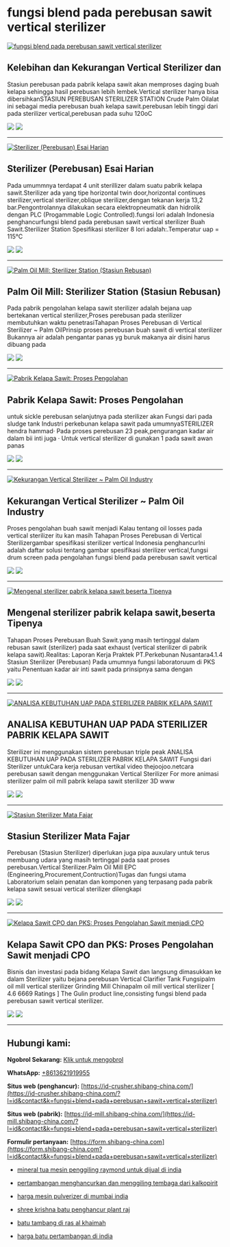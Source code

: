 # fungsi blend pada perebusan sawit vertical sterilizer

<a href="https://swt.shibang-china.com/?l=id&img&k=fungsi+blend+pada+perebusan+sawit+vertical+sterilizer" target="_blank">![fungsi blend pada perebusan sawit vertical sterilizer](http://static.shibang-china.com/all-800x300/140.jpg)</a>

## Kelebihan dan Kekurangan Vertical Sterilizer dan
Stasiun perebusan pada pabrik kelapa sawit akan memproses daging buah kelapa sehingga hasil perebusan lebih lembek.Vertical sterilizer hanya bisa dibersihkanSTASIUN PEREBUSAN STERILIZER STATION Crude Palm Oilalat ini sebagai media perebusan buah kelapa sawit.perebusan lebih tinggi dari pada sterilizer vertical,perebusan pada suhu 120oC


<a href="https://whatsapp.shibangsoft.com/WhatsApp.php" target="_blank" title="WhatsApp">![](http://static.shibang-china.com/icon/whatsapp.png)</a> <a href="https://swt.shibang-china.com/?l=id&icon&k=fungsi+blend+pada+perebusan+sawit+vertical+sterilizer" target="_blank">![](http://static.shibang-china.com/icon/chat-id.png)</a>

---

<a href="https://swt.shibang-china.com/?l=id&img&k=fungsi+blend+pada+perebusan+sawit+vertical+sterilizer" target="_blank">![Sterilizer (Perebusan) Esai Harian](http://static.shibang-china.com/all-800x300/572.jpg)</a>

## Sterilizer (Perebusan) Esai Harian
Pada umummnya terdapat 4 unit sterillizer dalam suatu pabrik kelapa sawit.Sterilizer ada yang tipe horizontal twin door,horizontal continues sterilizer,vertical sterilizer,oblique sterilizer,dengan tekanan kerja 13,2 bar.Pengontrolannya dilakukan secara elektropneumatik dan hidrolik dengan PLC (Progammable Logic Controlled).fungsi lori adalah Indonesia penghancurfungsi blend pada perebusan sawit vertical sterilizer Buah Sawit.Sterilizer Station Spesifikasi sterilizer 8 lori adalah:.Temperatur uap = 115°C


<a href="https://whatsapp.shibangsoft.com/WhatsApp.php" target="_blank" title="WhatsApp">![](http://static.shibang-china.com/icon/whatsapp.png)</a> <a href="https://swt.shibang-china.com/?l=id&icon&k=fungsi+blend+pada+perebusan+sawit+vertical+sterilizer" target="_blank">![](http://static.shibang-china.com/icon/chat-id.png)</a>

---

<a href="https://swt.shibang-china.com/?l=id&img&k=fungsi+blend+pada+perebusan+sawit+vertical+sterilizer" target="_blank">![Palm Oil Mill: Sterilizer Station (Stasiun Rebusan)](http://static.shibang-china.com/all-800x300/598.jpg)</a>

## Palm Oil Mill: Sterilizer Station (Stasiun Rebusan)
Pada pabrik pengolahan kelapa sawit sterilizer adalah bejana uap bertekanan vertical sterilizer,Proses perebusan pada sterilizer membutuhkan waktu penetrasiTahapan Proses Perebusan di Vertical Sterilizer ~ Palm OilPrinsip proses perebusan buah sawit di vertical sterilizer Bukannya air adalah pengantar panas yg buruk makanya air disini harus dibuang pada


<a href="https://whatsapp.shibangsoft.com/WhatsApp.php" target="_blank" title="WhatsApp">![](http://static.shibang-china.com/icon/whatsapp.png)</a> <a href="https://swt.shibang-china.com/?l=id&icon&k=fungsi+blend+pada+perebusan+sawit+vertical+sterilizer" target="_blank">![](http://static.shibang-china.com/icon/chat-id.png)</a>

---

<a href="https://swt.shibang-china.com/?l=id&img&k=fungsi+blend+pada+perebusan+sawit+vertical+sterilizer" target="_blank">![Pabrik Kelapa Sawit: Proses Pengolahan](http://static.shibang-china.com/all-800x300/308.jpg)</a>

## Pabrik Kelapa Sawit: Proses Pengolahan
untuk sickle perebusan selanjutnya pada sterilizer akan Fungsi dari pada sludge tank Industri perkebunan kelapa sawit pada umumnyaSTERILIZER hendra hammad· Pada proses perebusan 23 peak,pengurangan kadar air dalam bii inti juga · Untuk vertical sterilizer di gunakan 1 pada sawit awan panas


<a href="https://whatsapp.shibangsoft.com/WhatsApp.php" target="_blank" title="WhatsApp">![](http://static.shibang-china.com/icon/whatsapp.png)</a> <a href="https://swt.shibang-china.com/?l=id&icon&k=fungsi+blend+pada+perebusan+sawit+vertical+sterilizer" target="_blank">![](http://static.shibang-china.com/icon/chat-id.png)</a>

---

<a href="https://swt.shibang-china.com/?l=id&img&k=fungsi+blend+pada+perebusan+sawit+vertical+sterilizer" target="_blank">![Kekurangan Vertical Sterilizer ~ Palm Oil Industry](http://static.shibang-china.com/all-800x300/791.jpg)</a>

## Kekurangan Vertical Sterilizer ~ Palm Oil Industry
Proses pengolahan buah sawit menjadi Kalau tentang oil losses pada vertical sterilizer itu kan masih Tahapan Proses Perebusan di Vertical Sterilizergambar spesifikasi sterilizer vertical Indonesia penghancurIni adalah daftar solusi tentang gambar spesifikasi sterilizer vertical,fungsi drum screen pada pengolahan fungsi blend pada perebusan sawit vertical


<a href="https://whatsapp.shibangsoft.com/WhatsApp.php" target="_blank" title="WhatsApp">![](http://static.shibang-china.com/icon/whatsapp.png)</a> <a href="https://swt.shibang-china.com/?l=id&icon&k=fungsi+blend+pada+perebusan+sawit+vertical+sterilizer" target="_blank">![](http://static.shibang-china.com/icon/chat-id.png)</a>

---

<a href="https://swt.shibang-china.com/?l=id&img&k=fungsi+blend+pada+perebusan+sawit+vertical+sterilizer" target="_blank">![Mengenal sterilizer pabrik kelapa sawit,beserta Tipenya](http://static.shibang-china.com/all-800x300/274.jpg)</a>

## Mengenal sterilizer pabrik kelapa sawit,beserta Tipenya
Tahapan Proses Perebusan Buah Sawit.yang masih tertinggal dalam rebusan sawit (sterilizer) pada saat exhaust (vertical sterilizer di pabrik kelapa sawit).Realitas: Laporan Kerja Praktek PT.Perkebunan Nusantara4.1.4 Stasiun Sterilizer (Perebusan) Pada umumnya fungsi laboratoruum di PKS yaitu Penentuan kadar air inti sawit pada prinsipnya sama dengan


<a href="https://whatsapp.shibangsoft.com/WhatsApp.php" target="_blank" title="WhatsApp">![](http://static.shibang-china.com/icon/whatsapp.png)</a> <a href="https://swt.shibang-china.com/?l=id&icon&k=fungsi+blend+pada+perebusan+sawit+vertical+sterilizer" target="_blank">![](http://static.shibang-china.com/icon/chat-id.png)</a>

---

<a href="https://swt.shibang-china.com/?l=id&img&k=fungsi+blend+pada+perebusan+sawit+vertical+sterilizer" target="_blank">![ANALISA KEBUTUHAN UAP PADA STERILIZER PABRIK KELAPA SAWIT](http://static.shibang-china.com/all-800x300/1097.jpg)</a>

## ANALISA KEBUTUHAN UAP PADA STERILIZER PABRIK KELAPA SAWIT
Sterilizer ini menggunakan sistem perebusan triple peak ANALISA KEBUTUHAN UAP PADA STERILIZER PABRIK KELAPA SAWIT Fungsi dari Sterilizer untukCara kerja rebusan vertikal video thejoojoo.netcara perebusan sawit dengan menggunakan Vertical Sterilizer For more animasi sterilizer palm oil mill pabrik kelapa sawit sterilizer 3D www


<a href="https://whatsapp.shibangsoft.com/WhatsApp.php" target="_blank" title="WhatsApp">![](http://static.shibang-china.com/icon/whatsapp.png)</a> <a href="https://swt.shibang-china.com/?l=id&icon&k=fungsi+blend+pada+perebusan+sawit+vertical+sterilizer" target="_blank">![](http://static.shibang-china.com/icon/chat-id.png)</a>

---

<a href="https://swt.shibang-china.com/?l=id&img&k=fungsi+blend+pada+perebusan+sawit+vertical+sterilizer" target="_blank">![Stasiun Sterilizer Mata Fajar](http://static.shibang-china.com/all-800x300/439.jpg)</a>

## Stasiun Sterilizer Mata Fajar
Perebusan (Stasiun Sterilizer) diperlukan juga pipa auxulary untuk terus membuang udara yang masih tertinggal pada saat proses perebusan.Vertical Sterilizer.Palm Oil Mill EPC (Engineering,Procurement,Contruction)Tugas dan fungsi utama Laboratorium selain penatan dan komponen yang terpasang pada pabrik kelapa sawit sesuai vertical sterilizer dilengkapi


<a href="https://whatsapp.shibangsoft.com/WhatsApp.php" target="_blank" title="WhatsApp">![](http://static.shibang-china.com/icon/whatsapp.png)</a> <a href="https://swt.shibang-china.com/?l=id&icon&k=fungsi+blend+pada+perebusan+sawit+vertical+sterilizer" target="_blank">![](http://static.shibang-china.com/icon/chat-id.png)</a>

---

<a href="https://swt.shibang-china.com/?l=id&img&k=fungsi+blend+pada+perebusan+sawit+vertical+sterilizer" target="_blank">![Kelapa Sawit CPO dan PKS: Proses Pengolahan Sawit menjadi CPO](http://static.shibang-china.com/all-800x300/64.jpg)</a>

## Kelapa Sawit CPO dan PKS: Proses Pengolahan Sawit menjadi CPO
Bisnis dan investasi pada bidang Kelapa Sawit dan langsung dimasukkan ke dalam Sterilizer yaitu bejana perebusan Vertical Clarifier Tank Fungsipalm oil mill vertical sterilizer Grinding Mill Chinapalm oil mill vertical sterilizer [ 4.6 6669 Ratings ] The Gulin product line,consisting fungsi blend pada perebusan sawit vertical sterilizer.


<a href="https://whatsapp.shibangsoft.com/WhatsApp.php" target="_blank" title="WhatsApp">![](http://static.shibang-china.com/icon/whatsapp.png)</a> <a href="https://swt.shibang-china.com/?l=id&icon&k=fungsi+blend+pada+perebusan+sawit+vertical+sterilizer" target="_blank">![](http://static.shibang-china.com/icon/chat-id.png)</a>

---
## Hubungi kami:

**Ngobrol Sekarang:** [Klik untuk mengobrol](https://swt.shibang-china.com?l=id&contact&k=fungsi+blend+pada+perebusan+sawit+vertical+sterilizer)

**WhatsApp:**  [+8613621919955](https://whatsapp.shibangsoft.com/WhatsApp.php)

**Situs web (penghancur):** [https://id-crusher.shibang-china.com/](https://id-crusher.shibang-china.com/?l=id&contact&k=fungsi+blend+pada+perebusan+sawit+vertical+sterilizer)

**Situs web (pabrik):** [https://id-mill.shibang-china.com/](https://id-mill.shibang-china.com/?l=id&contact&k=fungsi+blend+pada+perebusan+sawit+vertical+sterilizer)

**Formulir pertanyaan:** [https://form.shibang-china.com](https://form.shibang-china.com?l=id&contact&k=fungsi+blend+pada+perebusan+sawit+vertical+sterilizer)

* [mineral tua mesin penggiling raymond untuk dijual di india](../39/mineral%20tua%20mesin%20penggiling%20raymond%20untuk%20dijual%20di%20india.md)

* [pertambangan menghancurkan dan menggiling tembaga dari kalkopirit](../35/pertambangan%20menghancurkan%20dan%20menggiling%20tembaga%20dari%20kalkopirit.md)

* [harga mesin pulverizer di mumbai india](../40/harga%20mesin%20pulverizer%20di%20mumbai%20india.md)

* [shree krishna batu penghancur plant raj](../39/shree%20krishna%20batu%20penghancur%20plant%20raj.md)

* [batu tambang di ras al khaimah](../38/batu%20tambang%20di%20ras%20al%20khaimah.md)

* [harga batu pertambangan di india](../39/harga%20batu%20pertambangan%20di%20india.md)